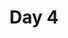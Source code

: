 ---
title: "Day 4"
description: "Lorem ipsum dolor sit amet"
pubDate: "Dec 04 2024"
heroImage: "/blog-placeholder-3.jpg"
---